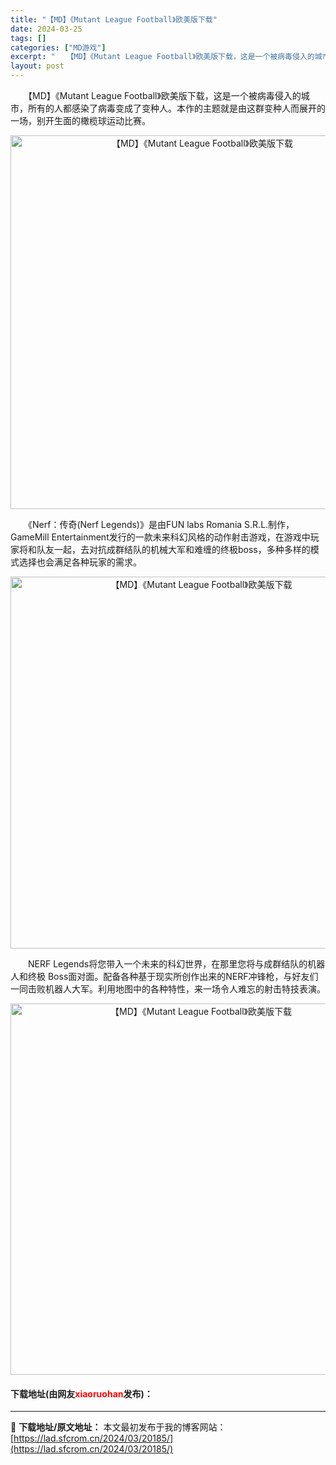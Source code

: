 ```yaml
---
title: "【MD】《Mutant League Football》欧美版下载"
date: 2024-03-25
tags: []
categories: ["MD游戏"]
excerpt: "　　【MD】《Mutant League Football》欧美版下载，这是一个被病毒侵入的城市，所有的人都感染了病毒变成了变种人。本作的主题就是由这群变种人而展开的一场，别开生面的橄榄球运动比赛。 　　《Nerf：传奇(Nerf Legends)》是由FUN labs Romania S.R.L.&hellip;"
layout: post
---
```


 <p>　　【MD】《Mutant League Football》欧美版下载，这是一个被病毒侵入的城市，所有的人都感染了病毒变成了变种人。本作的主题就是由这群变种人而展开的一场，别开生面的橄榄球运动比赛。</p> <p align="center"><img align="" border="0" src="https://lad.sfcrom.cn/wp-content/uploads/2024/03/20240325_66010ea44b1f9.png" width="598" alt="【MD】《Mutant League Football》欧美版下载" /></p> <p>　　《Nerf：传奇(Nerf Legends)》是由FUN labs Romania S.R.L.制作，GameMill Entertainment发行的一款未来科幻风格的动作射击游戏，在游戏中玩家将和队友一起，去对抗成群结队的机械大军和难缠的终极boss，多种多样的模式选择也会满足各种玩家的需求。</p> <p align="center"><img align="" border="0" src="https://lad.sfcrom.cn/wp-content/uploads/2024/03/20240325_66010ea599fc5.png" width="595" alt="【MD】《Mutant League Football》欧美版下载" /></p> <p>　　NERF Legends将您带入一个未来的科幻世界，在那里您将与成群结队的机器人和终极 Boss面对面。配备各种基于现实所创作出来的NERF冲锋枪，与好友们一同击败机器人大军。利用地图中的各种特性，来一场令人难忘的射击特技表演。</p> <p align="center"><img align="" border="0" src="https://lad.sfcrom.cn/wp-content/uploads/2024/03/20240325_66010ea6bfb46.png" width="594" alt="【MD】《Mutant League Football》欧美版下载" /></p> <p><h4>下载地址(由网友<font color="red">xiaoruohan</font>发布)：</h4></p> 

---
📖 **下载地址/原文地址：** 本文最初发布于我的博客网站：[https://lad.sfcrom.cn/2024/03/20185/](https://lad.sfcrom.cn/2024/03/20185/)
